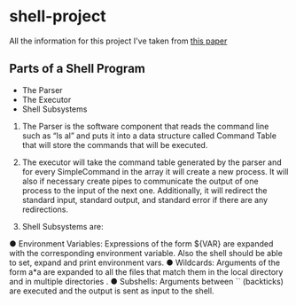 # shell-project

All the information for this project I've taken from [this paper](https://www.cs.purdue.edu/homes/grr/SystemsProgrammingBook/Book/Chapter5-WritingYourOwnShell.pdf)

## Parts of a Shell Program
- The Parser
- The Executor
- Shell Subsystems

1. The Parser is the software component that reads the command line such as “ls ­al” and puts it 
into a data structure called Command Table that will store the commands that will be 
executed.   

2. The executor will take the command table generated by the parser and for every 
SimpleCommand in the array it will create a new process. It will also if necessary create pipes 
to communicate the output of one process to the input of the next one. Additionally, it will 
redirect the standard input, standard output, and standard error if there are any redirections. 

3. Shell Subsystems are: 

● Environment Variables: Expressions of the form ${VAR} are expanded with the 
corresponding environment variable. Also the shell should be able to set, expand and 
print environment vars. 
● Wildcards: Arguments of the form a*a are expanded to all the files that match them in 
the local directory and in multiple directories . 
● Subshells: Arguments between `` (backticks) are executed and the output is sent as 
input to the shell. 
